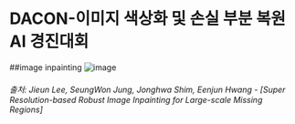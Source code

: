 # DACON-이미지 색상화 및 손실 부분 복원 AI 경진대회

##image inpainting
![image](https://github.com/user-attachments/assets/f4b7a3c0-d302-4b39-b8a0-da7703f49d73)
###### 출처: Jieun Lee, SeungWon Jung, Jonghwa Shim, Eenjun Hwang - [Super  Resolution-based  Robust  Image  Inpainting  for Large-scale  Missing  Regions]
